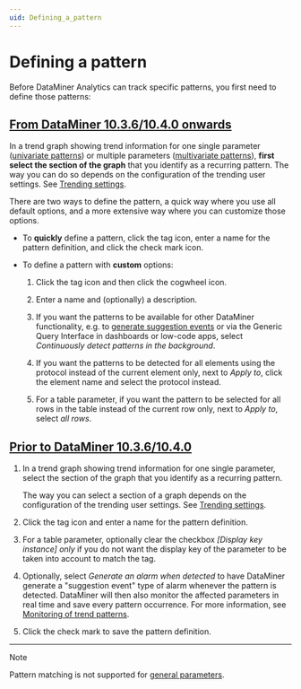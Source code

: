 ```yaml
---
uid: Defining_a_pattern
---
```


# Defining a pattern

Before DataMiner Analytics can track specific patterns, you first need to define those patterns:

## [From DataMiner 10.3.6/10.4.0 onwards](#tab/tabid-1)

In a trend graph showing trend information for one single parameter ([univariate patterns](xref:Working_with_pattern_matching#univariate-patterns)) or multiple parameters ([multivariate patterns](xref:Working_with_pattern_matching#multivariate-patterns)), **first select the section of the graph** that you identify as a recurring pattern. The way you can do so depends on the configuration of the trending user settings. See [Trending settings](xref:User_settings#trending-settings).

There are two ways to define the pattern, a quick way where you use all default options, and a more extensive way where you can customize those options.<!-- RN 36114 -->

- To **quickly** define a pattern, click the tag icon, enter a name for the pattern definition, and click the check mark icon.

- To define a pattern with **custom** options:

  1. Click the tag icon and then click the cogwheel icon.

  1. Enter a name and (optionally) a description.

  1. If you want the patterns to be available for other DataMiner functionality, e.g. to [generate suggestion events](xref:Monitoring_of_trend_patterns) or via the Generic Query Interface in dashboards or low-code apps, select *Continuously detect patterns in the background*.

  1. If you want the patterns to be detected for all elements using the protocol instead of the current element only, next to *Apply to*, click the element name and select the protocol instead.

  1. For a table parameter, if you want the pattern to be selected for all rows in the table instead of the current row only, next to *Apply to*, select *all rows*.

## [Prior to DataMiner 10.3.6/10.4.0](#tab/tabid-2)

1. In a trend graph showing trend information for one single parameter, select the section of the graph that you identify as a recurring pattern.

   The way you can select a section of a graph depends on the configuration of the trending user settings. See [Trending settings](xref:User_settings#trending-settings).

1. Click the tag icon and enter a name for the pattern definition.

1. For a table parameter, optionally clear the checkbox *\[Display key instance\] only* if you do not want the display key of the parameter to be taken into account to match the tag.

1. Optionally, select *Generate an alarm when detected* to have DataMiner generate a "suggestion event" type of alarm whenever the pattern is detected. DataMiner will then also monitor the affected parameters in real time and save every pattern occurrence. For more information, see [Monitoring of trend patterns](xref:Monitoring_of_trend_patterns).

1. Click the check mark to save the pattern definition.

***

> [!NOTE]
> Pattern matching is not supported for [general parameters](xref:General_parameters)<!--RN 40086-->.
